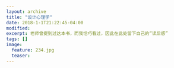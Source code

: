 ```yaml
---
layout: archive
title: "设计心理学"
date: 2018-1-1T21:22:45-04:00
modified:
excerpt: 老师曾提到过这本书，而我恰巧看过，因此在此处留下自己的“读后感”
tags: []
image: 
  feature: 234.jpg
  teaser:
---
```


